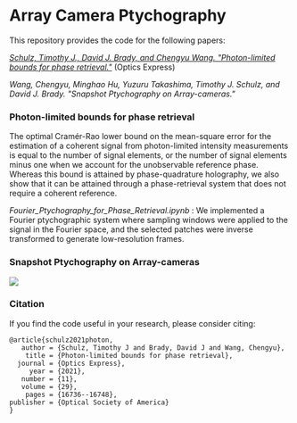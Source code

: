 # Array Camera Ptychography

This repository provides the code for the following papers:

[*Schulz, Timothy J., David J. Brady, and Chengyu Wang. "Photon-limited bounds for phase retrieval."*](https://doi.org/10.1364/OE.425796) (Optics Express)

*Wang, Chengyu, Minghao Hu, Yuzuru Takashima, Timothy J. Schulz, and David J. Brady. "Snapshot Ptychography on Array-cameras."*

### Photon-limited bounds for phase retrieval
The optimal Cramér-Rao lower bound on the mean-square error for the estimation of a coherent signal from photon-limited intensity measurements is equal to the number of signal elements, or the number of signal elements minus one when we account for the unobservable reference phase. Whereas this bound is attained by phase-quadrature holography, we also show that it can be attained through a phase-retrieval system that does not require a coherent reference. 

*Fourier_Ptychography_for_Phase_Retrieval.ipynb* : We implemented a Fourier ptychographic system where sampling windows were applied to the signal in the Fourier space, and the selected patches were inverse transformed to generate low-resolution frames. 

### Snapshot Ptychography on Array-cameras
![](https://github.com/djbradyAtOpticalSciencesArizona/arrayCameraFourierPtychography/blob/main/sample_measurement.gif)

### Citation
If you find the code useful in your research, please consider citing:

    @article{schulz2021photon,
       author = {Schulz, Timothy J and Brady, David J and Wang, Chengyu},
        title = {Photon-limited bounds for phase retrieval},
      journal = {Optics Express},
         year = {2021},
       number = {11},
       volume = {29},
        pages = {16736--16748},
    publisher = {Optical Society of America}
    }
    

